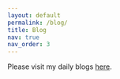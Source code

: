 ```yaml
---
layout: default
permalink: /blog/
title: Blog
nav: true
nav_order: 3
---
```


Please visit my daily blogs [here](https://cslijt.github.io/LiJT-Daily/).